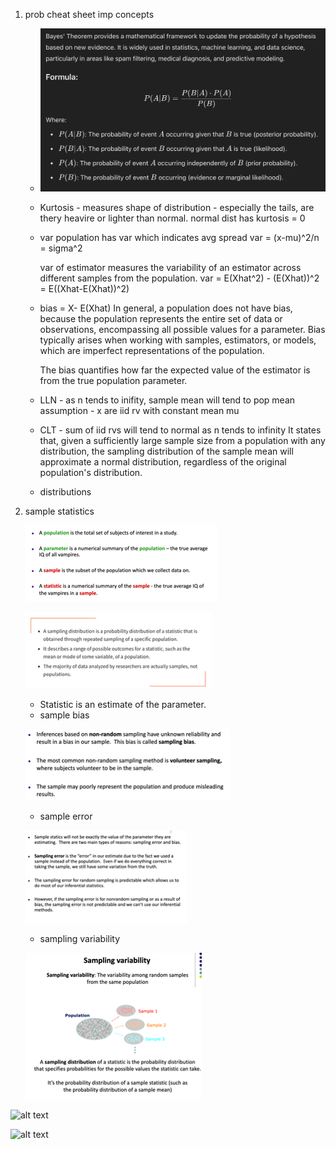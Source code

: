 1. prob cheat sheet
    imp concepts

    - ![alt text](image.png)

    - Kurtosis - measures shape of distribution - especially the tails, are thery heavire or lighter than normal. normal dist has kurtosis = 0

    - var 
        population has var which indicates avg spread
        var = (x-mu)^2/n = sigma^2

        var of estimator measures the variability of an estimator across different samples from the population.
        var = E(Xhat^2) - (E(Xhat))^2 = E((Xhat-E(Xhat))^2) 

        
    - bias = X- E(Xhat)
        In general, a population does not have bias, because the population represents the entire set of data or observations, encompassing all possible values for a parameter. Bias typically arises when working with samples, estimators, or models, which are imperfect representations of the population.

        The bias quantifies how far the expected value of the estimator is from the true population parameter.

    - LLN - as n tends to inifity, sample mean will tend to pop mean
    assumption - x are iid rv with constant mean mu

    - CLT - sum of iid rvs will tend to normal as n tends to infinity
    It states that, given a sufficiently large sample size from a population with any distribution, the sampling distribution of the sample mean will approximate a normal distribution, regardless of the original population's distribution.

    - distributions


2. sample statistics

    ![alt text](image-1.png)

    ![alt text](image-2.png)

    - Statistic is an estimate of the parameter.
    - sample bias

    ![sample bias](image-3.png)

    - sample error

    ![sample err](image-4.png)

    - sampling variability

    ![sample variability](image-5.png)


    
![alt text](https://file%2B.vscode-resource.vscode-cdn.net/var/folders/tc/llq0lpv15h3cq1r4mkrgbv4w0000gn/T/TemporaryItems/NSIRD_screencaptureui_TaULe1/Screenshot%202024-11-28%20at%202.31.29%E2%80%AFPM.png?version%3D1732822295292)




![alt text](https://file%2B.vscode-resource.vscode-cdn.net/var/folders/tc/llq0lpv15h3cq1r4mkrgbv4w0000gn/T/TemporaryItems/NSIRD_screencaptureui_TaULe1/Screenshot%202024-11-28%20at%202.31.29%E2%80%AFPM.png?version%3D1732822308227)